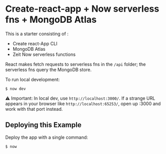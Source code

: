 # Create-react-app + Now serverless fns + MongoDB Atlas 

This is a starter consisting of :
- Create react-App CLI
- MongoDB Atlas
- Zeit Now serverless functions

React makes fetch requests to serverless fns in the `/api` folder; the serverless fns query the MongoDB store. 

To run local development:

```shell
$ now dev
```

⚠ Important: In local dev, use `http://localhost:3000/`. If a strange URL appears in your browser like `http://localhost:65253/`, open up :3000 and work with that port instead.

## Deploying this Example

Deploy the app with a single command:

```shell
$ now
```
